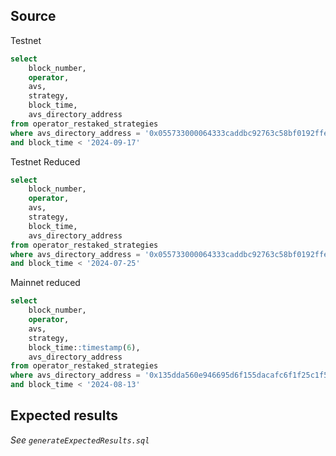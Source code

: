 ## Source

Testnet
```sql
select
    block_number,
    operator,
    avs,
    strategy,
    block_time,
    avs_directory_address
from operator_restaked_strategies
where avs_directory_address = '0x055733000064333caddbc92763c58bf0192ffebf'
and block_time < '2024-09-17'
```

Testnet Reduced
```sql
select
    block_number,
    operator,
    avs,
    strategy,
    block_time,
    avs_directory_address
from operator_restaked_strategies
where avs_directory_address = '0x055733000064333caddbc92763c58bf0192ffebf'
and block_time < '2024-07-25'
```

Mainnet reduced
```sql
select
    block_number,
    operator,
    avs,
    strategy,
    block_time::timestamp(6),
    avs_directory_address
from operator_restaked_strategies
where avs_directory_address = '0x135dda560e946695d6f155dacafc6f1f25c1f5af'
and block_time < '2024-08-13'
```

## Expected results

_See `generateExpectedResults.sql`_

